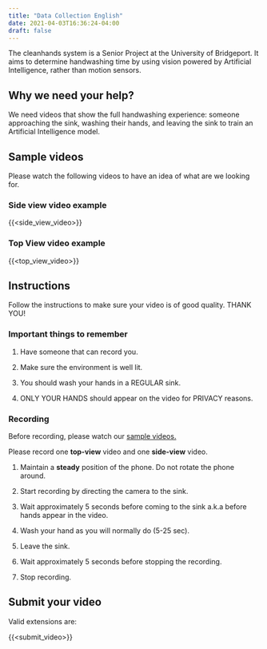 ```yaml
---
title: "Data Collection English"
date: 2021-04-03T16:36:24-04:00
draft: false
---
```


The cleanhands system is a Senior Project at the University of Bridgeport. It aims
to determine handwashing time by using vision powered by Artificial Intelligence, rather than motion sensors.

## Why we need your help?

We need videos that show the full handwashing experience: someone approaching the sink, washing their hands, and leaving the sink to train an Artificial Intelligence model.

## Sample videos

Please watch the following videos to have an idea of what are we looking for.

### Side view video example

{{<side_view_video>}}

### Top View video example

{{<top_view_video>}}

## Instructions

Follow the instructions to make sure your video is of good quality. THANK YOU!

### Important things to remember

1. Have someone that can record you.

2. Make sure the environment is well lit.

3. You should wash your hands in a REGULAR sink.

4. ONLY YOUR HANDS  should appear on the video for PRIVACY reasons.

### Recording

Before recording, please watch our [sample videos.](#sample-videos)

Please record one **top-view** video and one **side-view** video.

1. Maintain a **steady** position of the phone. Do not rotate the phone around.

2. Start recording by directing the camera to the sink.

3. Wait approximately 5 seconds before coming to the sink a.k.a before hands appear in the video.

4. Wash your hand as you will normally do (5-25 sec).

5. Leave the sink.

6. Wait approximately 5 seconds before stopping the recording.

7. Stop recording.

## Submit your video

Valid extensions are:

{{<submit_video>}}
